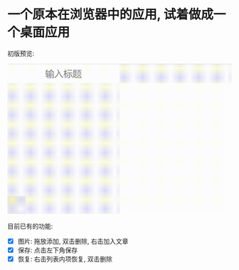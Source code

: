 # 一个原本在浏览器中的应用, 试着做成一个桌面应用

初版预览:

![Alt MDEditor演示.gif](MDEditor演示.gif)

目前已有的功能:

- [x] 图片: 拖放添加, 双击删除, 右击加入文章
- [x] 保存: 点击左下角保存
- [x] 恢复: 右击列表内项恢复, 双击删除